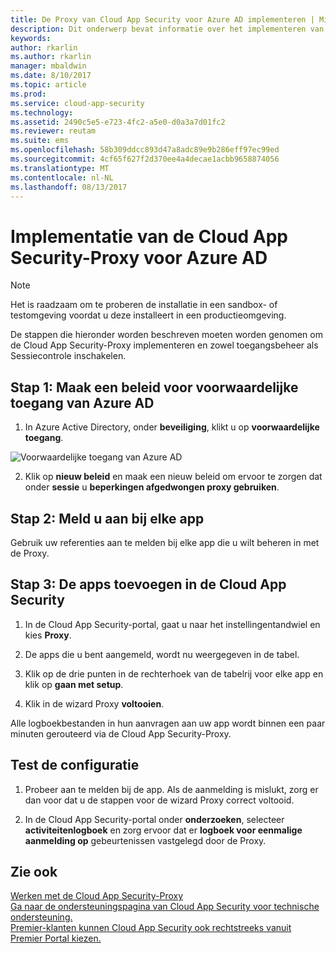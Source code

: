 ```yaml
---
title: De Proxy van Cloud App Security voor Azure AD implementeren | Microsoft Docs
description: Dit onderwerp bevat informatie over het implementeren van de Proxy Cloud App Security voor Azure AD-apps.
keywords: 
author: rkarlin
ms.author: rkarlin
manager: mbaldwin
ms.date: 8/10/2017
ms.topic: article
ms.prod: 
ms.service: cloud-app-security
ms.technology: 
ms.assetid: 2490c5e5-e723-4fc2-a5e0-d0a3a7d01fc2
ms.reviewer: reutam
ms.suite: ems
ms.openlocfilehash: 58b309ddcc893d47a8adc89e9b286eff97ec99ed
ms.sourcegitcommit: 4cf65f627f2d370ee4a4decae1acbb9658874056
ms.translationtype: MT
ms.contentlocale: nl-NL
ms.lasthandoff: 08/13/2017
---
```

# <a name="deploying-the-cloud-app-security-proxy-for-azure-ad"></a>Implementatie van de Cloud App Security-Proxy voor Azure AD

> [!NOTE]
> Het is raadzaam om te proberen de installatie in een sandbox- of testomgeving voordat u deze installeert in een productieomgeving.

De stappen die hieronder worden beschreven moeten worden genomen om de Cloud App Security-Proxy implementeren en zowel toegangsbeheer als Sessiecontrole inschakelen.


## <a name="step-1-create-an-azure-ad-conditional-access-policy"></a>Stap 1: Maak een beleid voor voorwaardelijke toegang van Azure AD

1. In Azure Active Directory, onder **beveiliging**, klikt u op **voorwaardelijke toegang**.

 ![Voorwaardelijke toegang van Azure AD](./media/conditional-access.png)

2. Klik op **nieuw beleid** en maak een nieuw beleid om ervoor te zorgen dat onder **sessie** u **beperkingen afgedwongen proxy gebruiken**.

## <a name="step-2-log-on-to-each-app"></a>Stap 2: Meld u aan bij elke app

Gebruik uw referenties aan te melden bij elke app die u wilt beheren in met de Proxy.

## <a name="step-3-add-the-apps-in-cloud-app-security"></a>Stap 3: De apps toevoegen in de Cloud App Security

1.  In de Cloud App Security-portal, gaat u naar het instellingentandwiel en kies **Proxy**.

2. De apps die u bent aangemeld, wordt nu weergegeven in de tabel. 

3. Klik op de drie punten in de rechterhoek van de tabelrij voor elke app en klik op **gaan met setup**.

4. Klik in de wizard Proxy **voltooien**.


Alle logboekbestanden in hun aanvragen aan uw app wordt binnen een paar minuten gerouteerd via de Cloud App Security-Proxy. 

## <a name="test-the-configuration"></a>Test de configuratie

1.  Probeer aan te melden bij de app. Als de aanmelding is mislukt, zorg er dan voor dat u de stappen voor de wizard Proxy correct voltooid. 

2.  In de Cloud App Security-portal onder **onderzoeken**, selecteer **activiteitenlogboek** en zorg ervoor dat er **logboek voor eenmalige aanmelding op** gebeurtenissen vastgelegd door de Proxy.



## <a name="see-also"></a>Zie ook  
[Werken met de Cloud App Security-Proxy](proxy-intro.md)   
[Ga naar de ondersteuningspagina van Cloud App Security voor technische ondersteuning.](http://support.microsoft.com/oas/default.aspx?prid=16031)   
[Premier-klanten kunnen Cloud App Security ook rechtstreeks vanuit Premier Portal kiezen.](https://premier.microsoft.com/)  
  